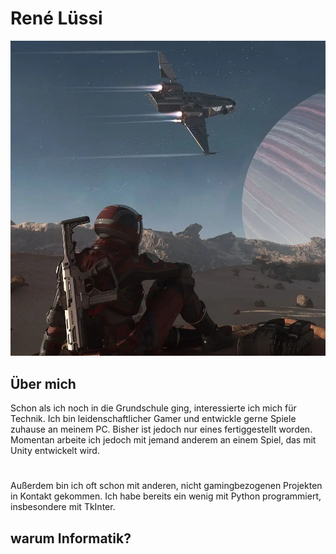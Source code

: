 # René Lüssi

![René Lüssi](../img/lure.jpg)

## Über mich
Schon als ich noch in die Grundschule ging, interessierte ich mich für Technik. Ich bin leidenschaftlicher Gamer und entwickle gerne Spiele zuhause an meinem PC. Bisher ist jedoch nur eines fertiggestellt worden. Momentan arbeite ich jedoch mit jemand anderem an einem Spiel, das mit Unity entwickelt wird.

#
Außerdem bin ich oft schon mit anderen, nicht gamingbezogenen Projekten in Kontakt gekommen. Ich habe bereits ein wenig mit Python programmiert, insbesondere mit TkInter.

## warum Informatik?


